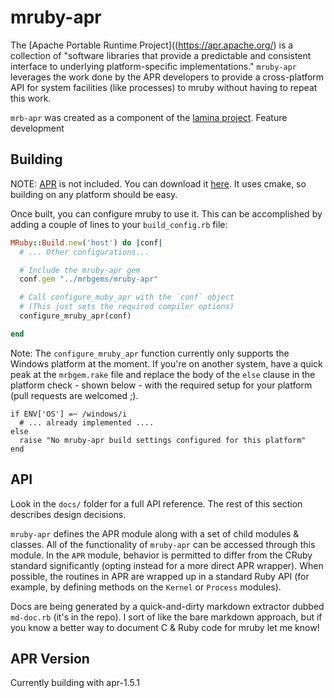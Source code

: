 mruby-apr
=========

The [Apache Portable Runtime Project]((https://apr.apache.org/) is a collection of "software libraries that provide a predictable and consistent interface to underlying platform-specific implementations." `mruby-apr` leverages the work done by the APR developers to provide a cross-platform API for system facilities (like processes) to mruby without having to repeat this work.

`mrb-apr` was created as a component of the [lamina project](https://github.com/jbreeden/lamina). Feature development

Building
--------

NOTE: [APR](https://apr.apache.org/) is not included. You can download it [here](https://apr.apache.org/download.cgi). It uses cmake, so building on any platform should be easy.

Once built, you can configure mruby to use it. This can be accomplished by adding a couple of lines to your `build_config.rb` file:

```Ruby
MRuby::Build.new('host') do |conf|
  # ... Other configurations...

  # Include the mruby-apr gem
  conf.gem "../mrbgems/mruby-apr"

  # Call configure_muby_apr with the `conf` object
  # (This just sets the required compiler options)
  configure_mruby_apr(conf)

end
```

Note: The `configure_mruby_apr` function currently only supports the Windows platform at the moment. If you're on another system, have a quick peak at the `mrbgem.rake` file and replace the body of the `else` clause in the platform check - shown below - with the required setup for your platform (pull requests are welcomed ;).

```
if ENV['OS'] =~ /windows/i
  # ... already implemented ....
else
  raise "No mruby-apr build settings configured for this platform"
end
```

API
---

Look in the `docs/` folder for a full API reference. The rest of this section describes design decisions.

`mruby-apr` defines the APR module along with a set of child modules & classes. All of the functionality of `mruby-apr` can be accessed through this module. In the `APR` module, behavior is permitted to differ from the CRuby standard significantly (opting instead for a more direct APR wrapper). When possible, the routines in APR are wrapped up in a standard Ruby API (for example, by defining methods on the `Kernel` or `Process` modules).

Docs are being generated by a quick-and-dirty markdown extractor dubbed `md-doc.rb` (it's in the repo). I sort of like the bare markdown approach, but if you know a better way to document C & Ruby code for mruby let me know!

APR Version
-----------

Currently building with apr-1.5.1

